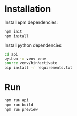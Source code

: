# Installation
Install npm dependencies:
```sh
npm init
npm install
```

Install python dependencies:
```sh
cd api
python -m venv venv
source venv/bin/activate
pip install -r requirements.txt
```

# Run
```sh
npm run api
npm run build
npm run preview
```
